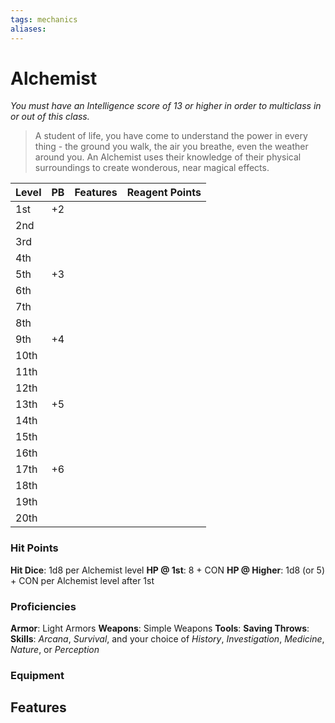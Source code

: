 ```yaml
---
tags: mechanics
aliases:
---
```


# Alchemist
*You must have an Intelligence score of 13 or higher in order to multiclass in or out of this class.*
> A student of life, you have come to understand the power in every thing - the ground you walk, the air you breathe, even the weather around you. An Alchemist uses their knowledge of their physical surroundings to create wonderous, near magical effects.

| Level | PB  | Features | Reagent Points |
| ----- | --- | -------- | -------------- |
| 1st   | +2  |          |                |
| 2nd   |     |          |                |
| 3rd   |     |          |                |
| 4th   |     |          |                |
| 5th   | +3  |          |                |
| 6th   |     |          |                |
| 7th   |     |          |                |
| 8th   |     |          |                |
| 9th   | +4  |          |                |
| 10th  |     |          |                |
| 11th  |     |          |                |
| 12th  |     |          |                |
| 13th  | +5  |          |                |
| 14th  |     |          |                |
| 15th  |     |          |                |
| 16th  |     |          |                |
| 17th  | +6  |          |                |
| 18th  |     |          |                |
| 19th  |     |          |                |
| 20th  |     |          |                |

### Hit Points
**Hit Dice**: 1d8 per Alchemist level
**HP @ 1st**: 8 + CON
**HP @ Higher**: 1d8 (or 5) + CON per Alchemist level after 1st

### Proficiencies
**Armor**: Light Armors
**Weapons**: Simple Weapons
**Tools**:
**Saving Throws**:
**Skills**: *Arcana*, *Survival*, and your choice of *History*, *Investigation*, *Medicine*, *Nature*, or *Perception*

### Equipment

## Features